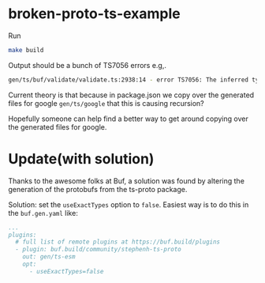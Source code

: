 # broken-proto-ts-example
Run 
```bash
make build
```
Output should be a bunch of TS7056 errors e.g,.
```bash
gen/ts/buf/validate/validate.ts:2938:14 - error TS7056: The inferred type of this node exceeds the maximum length the compiler will serialize. An explicit type annotation is needed.
```

Current theory is that because in package.json we copy over the generated files for google `gen/ts/google` that this is causing recursion?

Hopefully someone can help find a better way to get around copying over the generated files for google.

# Update(with solution)

Thanks to the awesome folks at Buf, a solution was found by altering the generation of the protobufs from the ts-proto package.

Solution: set the `useExactTypes` option to `false`. Easiest way is to do this in the `buf.gen.yaml` like:
```yaml
...
plugins:
  # full list of remote plugins at https://buf.build/plugins
  - plugin: buf.build/community/stephenh-ts-proto
    out: gen/ts-esm
    opt: 
      - useExactTypes=false
```
